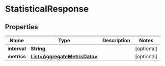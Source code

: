 
# StatisticalResponse

## Properties
Name | Type | Description | Notes
------------ | ------------- | ------------- | -------------
**interval** | **String** |  |  [optional]
**metrics** | [**List&lt;AggregateMetricData&gt;**](AggregateMetricData.md) |  |  [optional]



